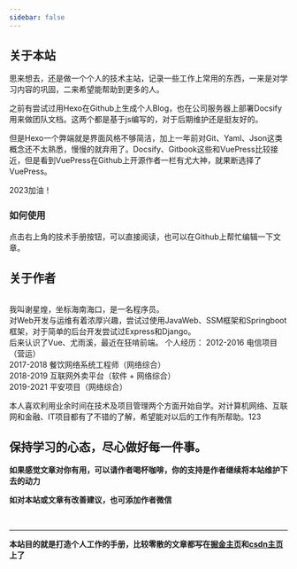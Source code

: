 ```yaml
---
sidebar: false
---
```


## 关于本站
思来想去，还是做一个个人的技术主站，记录一些工作上常用的东西，一来是对学习内容的巩固，二来希望能帮助到更多的人。  

之前有尝试过用Hexo在Github上生成个人Blog，也在公司服务器上部署Docsify用来做团队文档。这两个都是基于js编写的，对于后期维护还是挺友好的。  

但是Hexo一个弊端就是界面风格不够简洁，加上一年前对Git、Yaml、Json这类概念还不太熟悉，慢慢的就弃用了。Docsify、Gitbook这些和VuePress比较接近，但是看到VuePress在Github上开源作者一栏有尤大神，就果断选择了VuePress。

2023加油！

### 如何使用
点击右上角的技术手册按钮，可以直接阅读，也可以在Github上帮忙编辑一下文章。

## 关于作者
<div align=center>
<img :src="$withBase('/assets/img/profile.png')" style="zoom:30%">
</div>

我叫谢星煌，坐标海南海口，是一名程序员。  
对Web开发与运维有着浓厚兴趣，尝试过使用JavaWeb、SSM框架和Springboot框架，对于简单的后台开发尝试过Express和Django。  
后来认识了Vue、尤雨溪，最近在狂啃前端。
个人经历：
2012-2016 电信项目（营运）  
2017-2018 餐饮网络系统工程师（网络综合）  
2018-2019 互联网外卖平台（软件 + 网络综合）  
2019-2021 平安项目（网络综合）  

本人喜欢利用业余时间在技术及项目管理两个方面开始自学。对计算机网络、互联网和金融、IT项目都有了不错的了解，希望能对以后的工作有所帮助。123

**保持学习的心态，尽心做好每一件事。**
----
**如果感觉文章对你有用，可以请作者喝杯咖啡，你的支持是作者继续将本站维护下去的动力**

**如对本站或文章有改善建议，也可添加作者微信**
<div align=center>
<img :src="$withBase('/assets/img/qrcode.jpg')" style="zoom:30%">
<img :src="$withBase('/assets/img/addme.jpg')" style="zoom:23.2%">
</div>

---
**本站目的就是打造个人工作的手册，比较零散的文章都写在[掘金主页](https://juejin.cn/user/515025701703543)和[csdn主页](https://blog.csdn.net/m0_46428800)上了**



